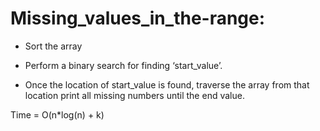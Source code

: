 # Missing_values_in_the-range:

* Sort the array

* Perform a binary search for finding ‘start_value’.

* Once the location of start_value is found, traverse the array from that location print all missing numbers until the end value.

Time = O(n*log(n) + k)

